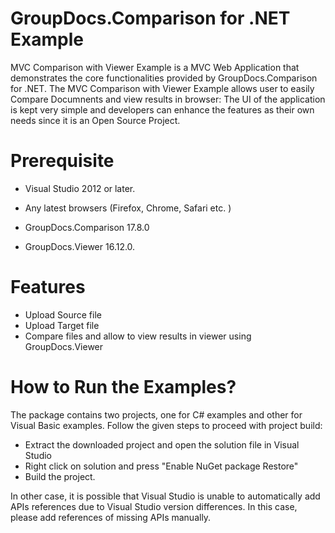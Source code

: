 # GroupDocs.Comparison for .NET Example

MVC Comparison with Viewer Example is a MVC Web  Application that demonstrates the core functionalities provided by GroupDocs.Comparison for .NET.
The MVC Comparison with Viewer Example allows user to easily Compare Documnents and view results in browser: 
The UI of the application is kept very simple and developers can enhance the features as their own needs since it is an 
Open Source Project.



# Prerequisite

+ Visual Studio 2012 or later.


+ Any latest browsers (Firefox, Chrome, Safari etc. )

+ GroupDocs.Comparison 17.8.0

+ GroupDocs.Viewer 16.12.0.

# Features 



+ Upload Source file
+ Upload Target file
+ Compare files and allow to view results in viewer using GroupDocs.Viewer



# How to Run the Examples?

The package contains two projects, one for C# examples and other for Visual Basic examples. Follow the given steps to proceed with project build:

* Extract the downloaded project and open the solution file in Visual Studio
* Right click on solution and press "Enable NuGet package Restore"
* Build the project.

In other case, it is possible that Visual Studio is unable to automatically add APIs references due to Visual Studio version differences. In this case, please add references of missing APIs manually.

